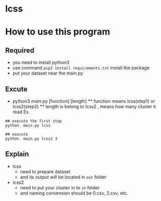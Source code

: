 # lcss



# How to use this program
## Required
* you need to install python3
* use command `pip3 install requirements.txt`  install the package
* put your dataset  near the main.py

## Excute
* python3 main.py [function] [length]
** function means lcss(step1) or lcss2(step2)
** length is belong to lcss2 , means how many cluster it read 
Ex. 
```
## execute the first step
python. main.py lcss   

## execute
python. main.py lcss2 3   
```

## Explain
* lcss
  * need to prepare dataset
  * and its output will be located in `out` folder
* lcss2 
  * need to put your cluster in to `in` folder
  * and naming convension should be 0.csv, 2.csv, etc. 